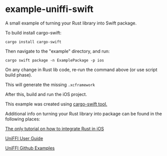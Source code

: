 # example-uniffi-swift
A small example of turning your Rust library into Swift package.

To build install cargo-swift:

```cargo install cargo-swift```

Then navigate to the "example" directory, and run:

```cargo swift package -n ExamplePackage -p ios```

On any change in Rust lib code, re-run the command above (or use script build phase). 

This will generate the missing ```.xcframework```

After this, build and run the iOS project.

This example was created using [cargo-swift tool.](https://github.com/antoniusnaumann/cargo-swift)

Additional info on turning your Rust library into package can be found in the following places:

[The only tutorial on how to integrate Rust in iOS](https://krirogn.dev/blog/integrate-rust-in-ios)

[UniFFI User Guide](https://mozilla.github.io/uniffi-rs/latest/Motivation.html)

[UniFFI Github Examples](https://github.com/mozilla/uniffi-rs/tree/main/examples)
